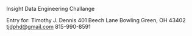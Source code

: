
Insight Data Engineering Challange

Entry for: Timothy J. Dennis
           401 Beech Lane
           Bowling Green, OH 43402
           tjdphd@gmail.com
           815-990-8591
